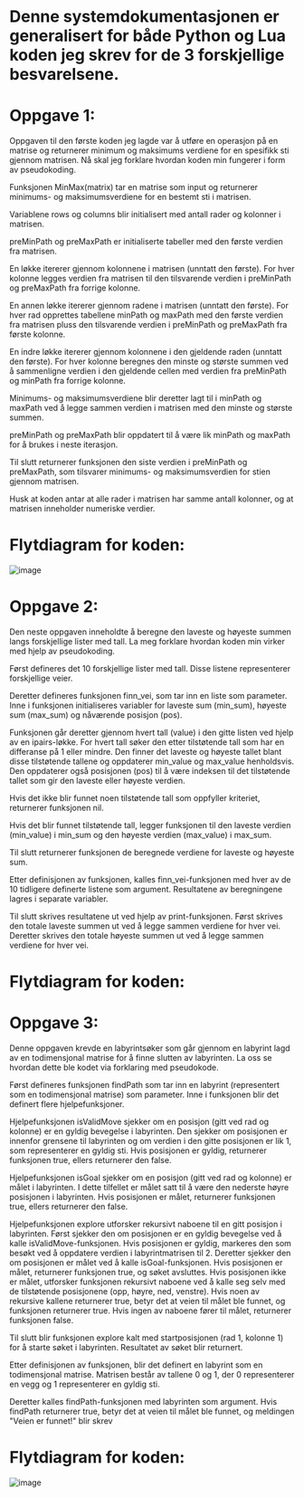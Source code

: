 # Denne systemdokumentasjonen er generalisert for både Python og Lua koden jeg skrev for de 3 forskjellige besvarelsene.

# Oppgave 1:
Oppgaven til den første koden jeg lagde var å utføre en operasjon på en matrise og returnerer minimum og maksimums verdiene for en spesifikk sti gjennom matrisen. Nå skal jeg forklare hvordan koden min fungerer i form av pseudokoding.

Funksjonen MinMax(matrix) tar en matrise som input og returnerer minimums- og maksimumsverdiene for en bestemt sti i matrisen.

Variablene rows og columns blir initialisert med antall rader og kolonner i matrisen.

preMinPath og preMaxPath er initialiserte tabeller med den første verdien fra matrisen.

En løkke itererer gjennom kolonnene i matrisen (unntatt den første). For hver kolonne legges verdien fra matrisen til den tilsvarende verdien i preMinPath og preMaxPath fra forrige kolonne.

En annen løkke itererer gjennom radene i matrisen (unntatt den første). For hver rad opprettes tabellene minPath og maxPath med den første verdien fra matrisen pluss den tilsvarende verdien i preMinPath og preMaxPath fra første kolonne.

En indre løkke itererer gjennom kolonnene i den gjeldende raden (unntatt den første). For hver kolonne beregnes den minste og største summen ved å sammenligne verdien i den gjeldende cellen med verdien fra preMinPath og minPath fra forrige kolonne.

Minimums- og maksimumsverdiene blir deretter lagt til i minPath og maxPath ved å legge sammen verdien i matrisen med den minste og største summen.

preMinPath og preMaxPath blir oppdatert til å være lik minPath og maxPath for å brukes i neste iterasjon.

Til slutt returnerer funksjonen den siste verdien i preMinPath og preMaxPath, som tilsvarer minimums- og maksimumsverdien for stien gjennom matrisen.

Husk at koden antar at alle rader i matrisen har samme antall kolonner, og at matrisen inneholder numeriske verdier.
# Flytdiagram for koden:
![image](https://github.com/atiquara/vurderingsOppgave/assets/111559588/12892eaf-4271-4c4f-9303-b9799913d6bb)


# Oppgave 2:
Den neste oppgaven inneholdte å beregne den laveste og høyeste summen langs forskjellige lister med tall. La meg forklare hvordan koden min virker med hjelp av pseudokoding.

Først defineres det 10 forskjellige lister med tall. Disse listene representerer forskjellige veier.

Deretter defineres funksjonen finn_vei, som tar inn en liste som parameter. Inne i funksjonen initialiseres variabler for laveste sum (min_sum), høyeste sum (max_sum) og nåværende posisjon (pos).

Funksjonen går deretter gjennom hvert tall (value) i den gitte listen ved hjelp av en ipairs-løkke. For hvert tall søker den etter tilstøtende tall som har en differanse på 1 eller mindre. Den finner det laveste og høyeste tallet blant disse tilstøtende tallene og oppdaterer min_value og max_value henholdsvis. Den oppdaterer også posisjonen (pos) til å være indeksen til det tilstøtende tallet som gir den laveste eller høyeste verdien.

Hvis det ikke blir funnet noen tilstøtende tall som oppfyller kriteriet, returnerer funksjonen nil.

Hvis det blir funnet tilstøtende tall, legger funksjonen til den laveste verdien (min_value) i min_sum og den høyeste verdien (max_value) i max_sum.

Til slutt returnerer funksjonen de beregnede verdiene for laveste og høyeste sum.

Etter definisjonen av funksjonen, kalles finn_vei-funksjonen med hver av de 10 tidligere definerte listene som argument. Resultatene av beregningene lagres i separate variabler.

Til slutt skrives resultatene ut ved hjelp av print-funksjonen. Først skrives den totale laveste summen ut ved å legge sammen verdiene for hver vei. Deretter skrives den totale høyeste summen ut ved å legge sammen verdiene for hver vei.
# Flytdiagram for koden:


# Oppgave 3:
Denne oppgaven krevde en labyrintsøker som går gjennom en labyrint lagd av en todimensjonal matrise for å finne slutten av labyrinten. La oss se hvordan dette ble kodet via forklaring med pseudokode.

Først defineres funksjonen findPath som tar inn en labyrint (representert som en todimensjonal matrise) som parameter. Inne i funksjonen blir det definert flere hjelpefunksjoner.

Hjelpefunksjonen isValidMove sjekker om en posisjon (gitt ved rad og kolonne) er en gyldig bevegelse i labyrinten. Den sjekker om posisjonen er innenfor grensene til labyrinten og om verdien i den gitte posisjonen er lik 1, som representerer en gyldig sti. Hvis posisjonen er gyldig, returnerer funksjonen true, ellers returnerer den false.

Hjelpefunksjonen isGoal sjekker om en posisjon (gitt ved rad og kolonne) er målet i labyrinten. I dette tilfellet er målet satt til å være den nederste høyre posisjonen i labyrinten. Hvis posisjonen er målet, returnerer funksjonen true, ellers returnerer den false.

Hjelpefunksjonen explore utforsker rekursivt naboene til en gitt posisjon i labyrinten. Først sjekker den om posisjonen er en gyldig bevegelse ved å kalle isValidMove-funksjonen. Hvis posisjonen er gyldig, markeres den som besøkt ved å oppdatere verdien i labyrintmatrisen til 2. Deretter sjekker den om posisjonen er målet ved å kalle isGoal-funksjonen. Hvis posisjonen er målet, returnerer funksjonen true, og søket avsluttes. Hvis posisjonen ikke er målet, utforsker funksjonen rekursivt naboene ved å kalle seg selv med de tilstøtende posisjonene (opp, høyre, ned, venstre). Hvis noen av rekursive kallene returnerer true, betyr det at veien til målet ble funnet, og funksjonen returnerer true. Hvis ingen av naboene fører til målet, returnerer funksjonen false.

Til slutt blir funksjonen explore kalt med startposisjonen (rad 1, kolonne 1) for å starte søket i labyrinten. Resultatet av søket blir returnert.

Etter definisjonen av funksjonen, blir det definert en labyrint som en todimensjonal matrise. Matrisen består av tallene 0 og 1, der 0 representerer en vegg og 1 representerer en gyldig sti.

Deretter kalles findPath-funksjonen med labyrinten som argument. Hvis findPath returnerer true, betyr det at veien til målet ble funnet, og meldingen "Veien er funnet!" blir skrev
# Flytdiagram for koden:
![image](https://github.com/atiquara/vurderingsOppgave/assets/111559588/ba28fdc8-078e-4d0a-973e-b58e6ae47ac2)
